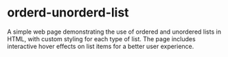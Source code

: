 # orderd-unorderd-list
A simple web page demonstrating the use of ordered and unordered lists in HTML, with custom styling for each type of list. The page includes interactive hover effects on list items for a better user experience.
